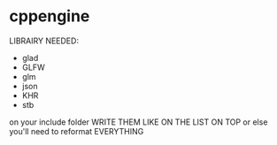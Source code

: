 # cppengine

LIBRAIRY NEEDED:

- glad
- GLFW
- glm
- json
- KHR
- stb

on your include folder WRITE THEM LIKE ON THE LIST ON TOP or else you'll need to reformat EVERYTHING

